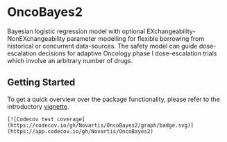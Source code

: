 # OncoBayes2

Bayesian logistic regression model with optional
EXchangeability-NonEXchangeability parameter modelling for flexible
borrowing from historical or concurrent data-sources. The safety model
can guide dose-escalation decisions for adaptive Oncology phase I
dose-escalation trials which involve an arbitrary number of drugs.

## Getting Started

To get a quick overview over the package functionality, please refer
to the introductory
[vignette](articles/index.html).



<!-- badges: start -->
	[![Codecov test coverage](https://codecov.io/gh/Novartis/OncoBayes2/graph/badge.svg)](https://app.codecov.io/gh/Novartis/OncoBayes2)
<!-- badges: end -->
